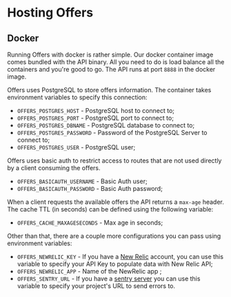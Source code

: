 Hosting Offers
==============

## Docker

Running Offers with docker is rather simple. Our docker container image comes bundled with the API binary. All you need to do is load balance all the containers and you're good to go. The API runs at port `8888` in the docker image.

Offers uses PostgreSQL to store offers information. The container takes environment variables to specify this connection:

* `OFFERS_POSTGRES_HOST` - PostgreSQL host to connect to;
* `OFFERS_POSTGRES_PORT` - PostgreSQL port to connect to;
* `OFFERS_POSTGRES_DBNAME` - PostgreSQL database to connect to;
* `OFFERS_POSTGRES_PASSWORD` - Password of the PostgreSQL Server to connect to;
* `OFFERS_POSTGRES_USER` - PostgreSQL user;

Offers uses basic auth to restrict access to routes that are not used directly by a client consuming the offers.

* `OFFERS_BASICAUTH_USERNAME` - Basic Auth user;
* `OFFERS_BASICAUTH_PASSWORD` - Basic Auth password;

When a client requests the available offers the API returns a `max-age` header. The cache TTL (in seconds) can be defined using the following variable:

* `OFFERS_CACHE_MAXAGESECONDS` - Max age in seconds;

Other than that, there are a couple more configurations you can pass using environment variables:

* `OFFERS_NEWRELIC_KEY` - If you have a [New Relic](https://newrelic.com/) account, you can use this variable to specify your API Key to populate data with New Relic API;
* `OFFERS_NEWRELIC_APP` - Name of the NewRelic app ;
* `OFFERS_SENTRY_URL` - If you have a [sentry server](https://docs.getsentry.com/hosted/) you can use this variable to specify your project's URL to send errors to.
